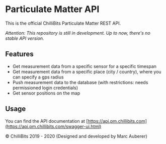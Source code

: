 # Particulate Matter API
This is the official ChilliBits Particulate Matter REST API.

*Attention: This repository is still in development. Up to now, there's no stable API version.*

## Features
- Get measurement data from a specific sensor for a specific timespan
- Get measurement data from a specific place (city / country), where you can specify a gps radius
- Push measurement data to the database (with restrictions: needs permissioned login credentials)
- Get sensor positions on the map

## Usage

You can find the API documentation at [https://api.pm.chillibits.com](https://api.pm.chillibits.com/swagger-ui.html)

© ChilliBits 2019 - 2020 (Designed and developed by Marc Auberer)